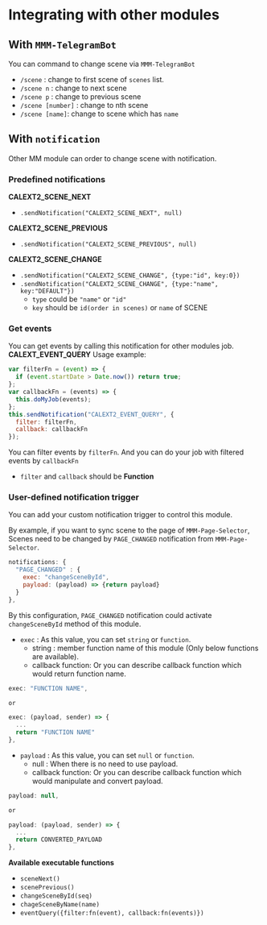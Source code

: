 # Integrating with other modules

## With `MMM-TelegramBot`

You can command to change scene via `MMM-TelegramBot`

- `/scene` : change to first scene of `scenes` list.
- `/scene n` : change to next scene
- `/scene p` : change to previous scene
- `/scene [number]` : change to nth scene
- `/scene [name]`: change to scene which has `name`

## With `notification`

Other MM module can order to change scene with notification.

### Predefined notifications

**CALEXT2_SCENE_NEXT**

- `.sendNotification("CALEXT2_SCENE_NEXT", null)`

**CALEXT2_SCENE_PREVIOUS**

- `.sendNotification("CALEXT2_SCENE_PREVIOUS", null)`

**CALEXT2_SCENE_CHANGE**

- `.sendNotification("CALEXT2_SCENE_CHANGE", {type:"id", key:0})`
- `.sendNotification("CALEXT2_SCENE_CHANGE", {type:"name", key:"DEFAULT"})`
  - `type` could be `"name"` or `"id"`
  - `key` should be `id(order in scenes)` or `name` of SCENE

### Get events

You can get events by calling this notification for other modules job.
**CALEXT_EVENT_QUERY**
Usage example:

```js
var filterFn = (event) => {
  if (event.startDate > Date.now()) return true;
};
var callbackFn = (events) => {
  this.doMyJob(events);
};
this.sendNotification("CALEXT2_EVENT_QUERY", {
  filter: filterFn,
  callback: callbackFn
});
```

You can filter events by `filterFn`. And you can do your job with filtered events by `callbackFn`

- `filter` and `callback` should be **Function**

### User-defined notification trigger

You can add your custom notification trigger to control this module.

By example, if you want to sync scene to the page of `MMM-Page-Selector`, Scenes need to be changed by `PAGE_CHANGED` notification from `MMM-Page-Selector`.

```js
notifications: {
  "PAGE_CHANGED" : {
    exec: "changeSceneById",
    payload: (payload) => {return payload}
  }
},
```

By this configuration, `PAGE_CHANGED` notification could activate `changeSceneById` method of this module.

- `exec` : As this value, you can set `string` or `function`.
  - string : member function name of this module (Only below functions are available).
  - callback function: Or you can describe callback function which would return function name.

```js
exec: "FUNCTION NAME",

or

exec: (payload, sender) => {
  ...
  return "FUNCTION NAME"
},
```

- `payload` : As this value, you can set `null` or `function`.
  - null : When there is no need to use payload.
  - callback function: Or you can describe callback function which would manipulate and convert payload.

```js
payload: null,

or

payload: (payload, sender) => {
  ...
  return CONVERTED_PAYLOAD
},
```

**Available executable functions**

- `sceneNext()`
- `scenePrevious()`
- `changeSceneById(seq)`
- `chageSceneByName(name)`
- `eventQuery({filter:fn(event), callback:fn(events)})`
